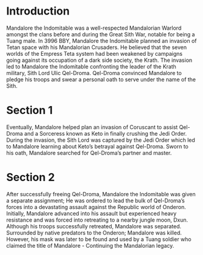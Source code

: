 # Introduction

Mandalore the Indomitable was a well-respected Mandalorian Warlord amongst the clans before and during the Great Sith War, notable for being a Tuang male.
In 3996 BBY, Mandalore the Indomitable planned an invasion of Tetan space with his Mandalorian Crusaders.
He believed that the seven worlds of the Empress Teta system had been weakened by campaigns going against its occupation of a dark side society, the Krath.
The invasion led to Mandalore the Indomitable confronting the leader of the Krath military, Sith Lord Ulic Qel-Droma.
Qel-Droma convinced Mandalore to pledge his troops and swear a personal oath to serve under the name of the Sith.

# Section 1

Eventually, Mandalore helped plan an invasion of Coruscant to assist Qel-Droma and a Sorceress known as Keto in finally crushing the Jedi Order.
During the invasion, the Sith Lord was captured by the Jedi Order which led to Mandalore learning about Keto’s betrayal against Qel-Droma.
Sworn to his oath, Mandalore searched for Qel-Droma’s partner and master.

# Section 2

After successfully freeing Qel-Droma, Mandalore the Indomitable was given a separate assignment; He was ordered to lead the bulk of Qel-Droma’s forces into a devastating assault against the Republic world of Onderon.
Initially, Mandalore advanced into his assault but experienced heavy resistance and was forced into retreating to a nearby jungle moon, Dxun.
Although his troops successfully retreated, Mandalore was separated.
Surrounded by native predators to the Onderon; Mandalore was killed.
However, his mask was later to be found and used by a Tuang soldier who claimed the title of Mandalore - Continuing the Mandalorian legacy.
